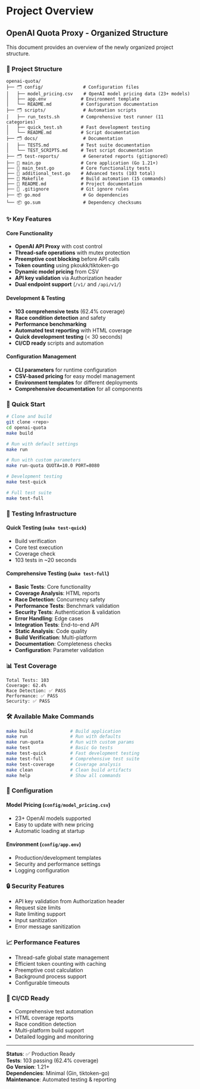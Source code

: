 # Project Overview

## OpenAI Quota Proxy - Organized Structure

This document provides an overview of the newly organized project structure.

### 📁 Project Structure

```
openai-quota/
├── 🗂️ config/               # Configuration files
│   ├── model_pricing.csv    # OpenAI model pricing data (23+ models)
│   ├── app.env             # Environment template
│   └── README.md           # Configuration documentation
├── 🗂️ scripts/              # Automation scripts  
│   ├── run_tests.sh        # Comprehensive test runner (11 categories)
│   ├── quick_test.sh       # Fast development testing
│   └── README.md           # Script documentation
├── 🗂️ docs/                 # Documentation
│   ├── TESTS.md            # Test suite documentation
│   └── TEST_SCRIPTS.md     # Test script documentation
├── 🗂️ test-reports/         # Generated reports (gitignored)
├── 📄 main.go               # Core application (Go 1.21+)
├── 🧪 main_test.go          # Core functionality tests
├── 🧪 additional_test.go    # Advanced tests (103 total)
├── 🔧 Makefile              # Build automation (15 commands)
├── 📝 README.md             # Project documentation
├── 🚫 .gitignore            # Git ignore rules
├── 📦 go.mod                # Go dependencies
└── 📦 go.sum                # Dependency checksums
```

### ✨ Key Features

#### Core Functionality
- **OpenAI API Proxy** with cost control
- **Thread-safe operations** with mutex protection
- **Preemptive cost blocking** before API calls
- **Token counting** using pkoukk/tiktoken-go
- **Dynamic model pricing** from CSV
- **API key validation** via Authorization header
- **Dual endpoint support** (`/v1/` and `/api/v1/`)

#### Development & Testing
- **103 comprehensive tests** (62.4% coverage)
- **Race condition detection** and safety
- **Performance benchmarking**
- **Automated test reporting** with HTML coverage
- **Quick development testing** (< 30 seconds)
- **CI/CD ready** scripts and automation

#### Configuration Management
- **CLI parameters** for runtime configuration
- **CSV-based pricing** for easy model management
- **Environment templates** for different deployments
- **Comprehensive documentation** for all components

### 🚀 Quick Start

```bash
# Clone and build
git clone <repo>
cd openai-quota
make build

# Run with default settings
make run

# Run with custom parameters
make run-quota QUOTA=10.0 PORT=8080

# Development testing
make test-quick

# Full test suite
make test-full
```

### 🧪 Testing Infrastructure

#### Quick Testing (`make test-quick`)
- Build verification
- Core test execution
- Coverage check
- 103 tests in ~20 seconds

#### Comprehensive Testing (`make test-full`)
- **Basic Tests**: Core functionality
- **Coverage Analysis**: HTML reports
- **Race Detection**: Concurrency safety
- **Performance Tests**: Benchmark validation
- **Security Tests**: Authentication & validation
- **Error Handling**: Edge cases
- **Integration Tests**: End-to-end API
- **Static Analysis**: Code quality
- **Build Verification**: Multi-platform
- **Documentation**: Completeness checks
- **Configuration**: Parameter validation

### 📊 Test Coverage

```
Total Tests: 103
Coverage: 62.4%
Race Detection: ✅ PASS
Performance: ✅ PASS
Security: ✅ PASS
```

### 🛠️ Available Make Commands

```bash
make build              # Build application
make run                # Run with defaults
make run-quota          # Run with custom params
make test               # Basic Go tests
make test-quick         # Fast development testing
make test-full          # Comprehensive test suite
make test-coverage      # Coverage analysis
make clean              # Clean build artifacts
make help               # Show all commands
```

### 📝 Configuration

#### Model Pricing (`config/model_pricing.csv`)
- 23+ OpenAI models supported
- Easy to update with new pricing
- Automatic loading at startup

#### Environment (`config/app.env`)
- Production/development templates
- Security and performance settings
- Logging configuration

### 🔒 Security Features

- API key validation from Authorization header
- Request size limits
- Rate limiting support
- Input sanitization
- Error message sanitization

### 📈 Performance Features

- Thread-safe global state management
- Efficient token counting with caching
- Preemptive cost calculation
- Background process support
- Configurable timeouts

### 🚦 CI/CD Ready

- Comprehensive test automation
- HTML coverage reports
- Race condition detection
- Multi-platform build support
- Detailed logging and monitoring

---

**Status**: ✅ Production Ready  
**Tests**: 103 passing (62.4% coverage)  
**Go Version**: 1.21+  
**Dependencies**: Minimal (Gin, tiktoken-go)  
**Maintenance**: Automated testing & reporting
